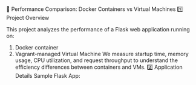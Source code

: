 🌟 Performance Comparison: Docker Containers vs Virtual Machines
1️⃣ Project Overview

This project analyzes the performance of a Flask web application running on:
1. Docker container
2. Vagrant-managed Virtual Machine
We measure startup time, memory usage, CPU utilization, and request throughput to understand the efficiency differences between containers and VMs.
2️⃣ Application Details
Sample Flask App:
